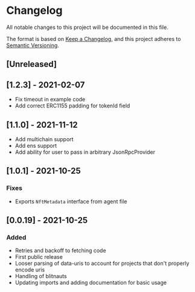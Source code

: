 # Changelog
All notable changes to this project will be documented in this file.

The format is based on [Keep a Changelog](https://keepachangelog.com/en/1.0.0/),
and this project adheres to [Semantic Versioning](https://semver.org/spec/v2.0.0.html).

## [Unreleased]

## [1.2.3]  - 2021-02-07
- Fix timeout in example code
- Add correct ERC1155 padding for tokenId field

## [1.1.0] - 2021-11-12
- Add multichain support
- Add ens support
- Add ability for user to pass in arbitrary JsonRpcProvider

## [1.0.1] - 2021-10-25
### Fixes
- Exports `NftMetadata` interface from agent file

## [0.0.19] - 2021-10-25
### Added
- Retries and backoff to fetching code
- First public release
- Looser parsing of data-uris to account for projects that don't properly encode uris
- Handling of blitnauts
- Updating imports and adding documentation for basic usage
